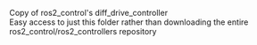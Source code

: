Copy of ros2_control's diff_drive_controller  
Easy access to just this folder rather than downloading the entire ros2_control/ros2_controllers repository
